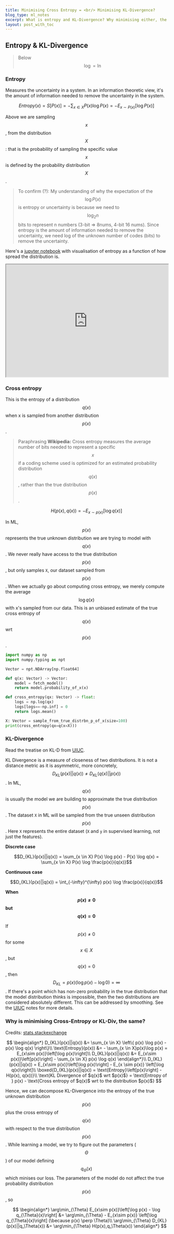 ```yaml
---
title: Minimising Cross Entropy = <br/> Minimising KL-Divergence?
blog_type: ml_notes
excerpt: What is entropy and KL-Divergence? Why minimising either, the same?
layout: post_with_toc
---
```

## Entropy & KL-Divergence

> Below $$ \log = \ln $$

### Entropy
Measures the uncertainty in a system. In an information theoretic view, it's the
amount of information needed to remove the uncertainty in the system.

$$Entropy(x) = S\left[P(x)\right] = - \sum_{x \in X}P(x)\log P(x) = - E_{x \sim P(x)} [\log P(x)]$$

Above we are sampling $$x$$, from the distribution $$X$$: that is the probability of
sampling the specific value $$x$$ is defined by the probability distribution $$X$$. 
> To confirm (?): My understanding of why the expectation of the $$\log P(x)$$ is entropy or uncertainty
> is because we need to $$\log_2 n$$ bits to represent n numbers
> (3-bit => 8nums, 4-bit 16 nums). Since entropy is the amount of information needed to
> remove the uncertainty, we need log of the unknown number of codes (bits) to remove
> the uncertainty.

Here's a [jupyter notebook](https://nbviewer.org/gist/psvishnu91/738cbc59e9f80fa72c3942e9aa2cfd48) 
with visualisation of entropy as a function of how spread the distribution is.

<iframe 
    src="https://nbviewer.org/gist/psvishnu91/738cbc59e9f80fa72c3942e9aa2cfd48"
    title="Entropy as a function of how spread out a distribution is."
    width="100%" height="350"
>
</iframe>

### Cross entropy

This is the entropy of a distribution $$q(x)$$ when x is sampled from another distribution
$$p(x)$$. 

> Paraphrasing **Wikipedia:** Cross entropy measures the average number of bits needed to represent
> a specific $$x$$ if a coding scheme used is optimized for an
> estimated probability distribution $$q(x)$$, rather than the true distribution $$p(x)$$.

$$ H(p(x), q(x)) = - E_{x \sim p(x)}\left[ \log q(x) \right] $$

In ML, $$p(x)$$ represents the true unknown distribution we are trying to model with $$q(x)$$.
We never really have access to the true distribution $$p(x)$$, but only samples `X`, our
dataset sampled from $$p(x)$$. When we actually go about computing cross entropy, we merely
compute the average $$\log q(x)$$ with x's sampled from our data. This is an unbiased estimate
of the true cross entropy of $$q(x)$$ wrt $$p(x)$$.

``` python
import numpy as np
import numpy.typing as npt

Vector = npt.NDArray[np.float64]

def q(x: Vector) -> Vector:
    model = fetch_model()
    return model.probability_of_x(x)

def cross_entropy(qx: Vector) -> float:
    logs = np.log(qx)
    logs[logs==-np.inf] = 0
    return logs.mean()

X: Vector = sample_from_true_distrbn_p_of_x(size=100)
print(cross_entropy(qx=q(x=X)))
```

### KL-Divergence
Read the treatise on KL-D from [UIUC](http://hanj.cs.illinois.edu/cs412/bk3/KL-divergence.pdf).

KL Divergence is a measure of closeness of two distributions. It is not a distance metric
as it is asymmetric, more concretely, $$D_{KL}(p(x)||q(x)) \neq D_{KL}(q(x)||p(x))$$.
In ML, $$q(x)$$ is usually the model we are building to approximate the true distribution
$$p(x)$$. The dataset `X` in ML will be sampled from the true unseen distribution $$p(x)$$.
Here `X` represents the entire dataset (`X` and `y` in supervised learning, not just the features).

**Discrete case**

$$D_{KL}(p(x)||q(x)) =  \sum_{x \in X} P(x) \log p(x) - P(x) \log q(x) =  \sum_{x \in X} P(x) \log \frac{p(x)}{q(x)}$$

**Continuous case**

$$D_{KL}(p(x)||q(x)) = \int_{-\infty}^{\infty} p(x) \log \frac{p(x)}{q(x)}$$

**When $$p(x) \neq 0$$ but $$q(x) = 0$$**

If $$p(x) \neq 0$$ for some $$x \in X$$, but $$q(x) = 0$$, 
then $$D_{KL} = p(x) (\log p(x) - \log 0) = \infty$$. If there's a point which has non-zero
probability in the true distribution that the model distribution thinks is impossible,
then the two distributions are considered absolutely different. This can be addressed
by smoothing. See the [UIUC](http://hanj.cs.illinois.edu/cs412/bk3/KL-divergence.pdf) notes
for more details.

### Why is minimising Cross-Entropy or KL-Div, the same?

Credits: [stats.stackexchange](https://stats.stackexchange.com/a/357974/84357)

$$ 
\begin{align*}
D_{KL}(p(x)||q(x)) &= \sum_{x \in X} \left\{ p(x) \log p(x) - p(x) \log q(x) \right\}\\
\text{Entropy}(p(x)) &= - \sum_{x \in X}p(x)\log p(x) = E_{x\sim p(x)}\left[\log p(x)\right]\\
D_{KL}(p(x)||q(x)) &= E_{x\sim p(x)}\left[p(x)\right] - \sum_{x \in X} p(x) \log q(x)
\end{align*}\\
D_{KL}(p(x)||q(x)) = E_{x\sim p(x)}\left[\log p(x)\right] - E_{x \sim p(x)} \left[\log q(x)\right]\\
\boxed{D_{KL}(p(x)||q(x)) = \text{Entropy}\left[p(x)\right] - H(p(x), q(x))}\\
\text{KL Divergence of $q(x)$ wrt $p(x)$} = \text{Entropy of } p(x) - \text{Cross entropy of $q(x)$ wrt to the distribution $p(x)$} 
$$

Hence, we can decompose KL-Divergence into the entropy of the true unknown distribution $$p(x)$$
plus the cross entropy of $$q(x)$$ with respect to the true distribution $$p(x)$$.
While learning a model, we try to figure out the parameters ($$\Theta$$) of our model defining $$q_{\Theta}(x)$$
which minises our loss. The parameters of the model do not affect the true probability
distribution $$p(x)$$, so 

$$ 
\begin{align*}
\arg\min_{\Theta} E_{x\sim p(x)}\left[\log p(x) - \log q_{\Theta}(x)\right] &= \arg\min_{\Theta} - E_{x\sim p(x)} \left[\log q_{\Theta}(x)\right] (\because p(x) \perp \Theta)\\
\arg\min_{\Theta} D_{KL}(p(x)||q_\Theta(x)) &=  \arg\min_{\Theta} H(p(x),q_\Theta(x)) 
\end{align*}
$$

